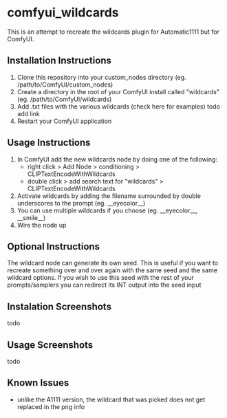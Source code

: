 # comfyui_wildcards

This is an attempt to recreate the wildcards plugin for Automatic1111 but for ComfyUI.

## Installation Instructions
1. Clone this repository into your custom_nodes directory (eg. /path/to/ComfyUI/custom_nodes)
1. Create a directory in the root of your ComfyUI install called "wildcards" (eg. /path/to/ComfyUI/wildcards)
1. Add .txt files with the various wildcards (check here for examples) todo add link
1. Restart your ComfyUI application

## Usage Instructions
1. In ComfyUI add the new wildcards node by doing one of the following:
   - right click > Add Node > conditioning > CLIPTextEncodeWithWildcards
   - double click > add search text for "wildcards" > CLIPTextEncodeWithWildcards
1. Activate wildcards by adding the filename surrounded by double underscores to the prompt (eg. \_\_eyecolor__)
1. You can use multiple wildcards if you choose (eg. \_\_eyecolor__, \_\_smile__)
1. Wire the node up

## Optional Instructions
The wildcard node can generate its own seed.  This is useful if you want to recreate something over and over again with the same seed and the same wildcard options.  If you wish to use this seed with the rest of your prompts/samplers you can redirect its INT output into the seed input

## Instalation Screenshots
todo

## Usage Screenshots
todo

## Known Issues
- unlike the A1111 version, the wildcard that was picked does not get replaced in the png info

